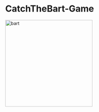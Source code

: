 # CatchTheBart-Game
<img width="276" alt="bart" src="https://user-images.githubusercontent.com/87759663/150640847-dad378ba-7c42-4f60-84e6-6f6ac84dfb72.png">

